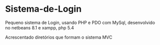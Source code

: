# Sistema-de-Login
Pequeno sistema de Login, usando PHP e PDO com MySql, desenvolvido no netbeans 8.1 e xampp, php 5.4

Acrescentado diretórios que formam o sistema MVC
